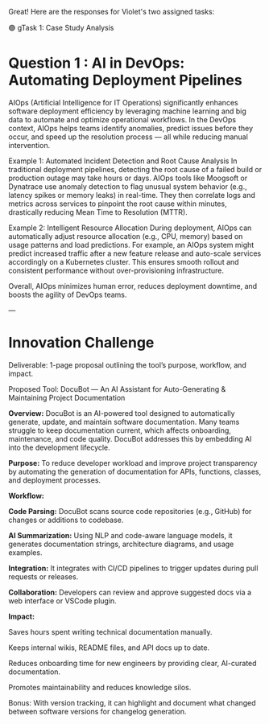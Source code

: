Great! Here are the responses for Violet's two assigned tasks:

🟣 gTask 1: Case Study Analysis
# Question 1 : AI in DevOps: Automating Deployment Pipelines

AIOps (Artificial Intelligence for IT Operations) significantly enhances software deployment efficiency by leveraging machine learning and big data to automate and optimize operational workflows. In the DevOps context, AIOps helps teams identify anomalies, predict issues before they occur, and speed up the resolution process — all while reducing manual intervention.

Example 1: Automated Incident Detection and Root Cause Analysis
In traditional deployment pipelines, detecting the root cause of a failed build or production outage may take hours or days. AIOps tools like Moogsoft or Dynatrace use anomaly detection to flag unusual system behavior (e.g., latency spikes or memory leaks) in real-time. They then correlate logs and metrics across services to pinpoint the root cause within minutes, drastically reducing Mean Time to Resolution (MTTR).

Example 2: Intelligent Resource Allocation
During deployment, AIOps can automatically adjust resource allocation (e.g., CPU, memory) based on usage patterns and load predictions. For example, an AIOps system might predict increased traffic after a new feature release and auto-scale services accordingly on a Kubernetes cluster. This ensures smooth rollout and consistent performance without over-provisioning infrastructure.

Overall, AIOps minimizes human error, reduces deployment downtime, and boosts the agility of DevOps teams.

—

 # Innovation Challenge

Deliverable: 1-page proposal outlining the tool’s purpose, workflow, and impact.

Proposed Tool: DocuBot — An AI Assistant for Auto-Generating & Maintaining Project Documentation

**Overview:**
DocuBot is an AI-powered tool designed to automatically generate, update, and maintain software documentation. Many teams struggle to keep documentation current, which affects onboarding, maintenance, and code quality. DocuBot addresses this by embedding AI into the development lifecycle.

**Purpose:**
To reduce developer workload and improve project transparency by automating the generation of documentation for APIs, functions, classes, and deployment processes.

**Workflow:**

**Code Parsing:** DocuBot scans source code repositories (e.g., GitHub) for changes or additions to codebase.

**AI Summarization:** Using NLP and code-aware language models, it generates documentation strings, architecture diagrams, and usage examples.

**Integration:** It integrates with CI/CD pipelines to trigger updates during pull requests or releases.

**Collaboration:** Developers can review and approve suggested docs via a web interface or VSCode plugin.

**Impact:**

Saves hours spent writing technical documentation manually.

Keeps internal wikis, README files, and API docs up to date.

Reduces onboarding time for new engineers by providing clear, AI-curated documentation.

Promotes maintainability and reduces knowledge silos.

Bonus: With version tracking, it can highlight and document what changed between software versions for changelog generation.